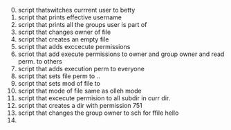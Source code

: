 0. script thatswitches currrent user to betty
1. script that prints effective username
2. script that prints all the groups user is part of 
3. script that changes owner of file 
4. script that creates an empty file
5. script that adds exccecute permissions 
6. scriot that add execute permissions to owner and group owner and read perm. to others
7. script that adds execution perm to everyone
8. script that sets file perm to ..
9. script that sets mod of file to 
10. script that mode of file same as olleh mode
11. script that excecute permision to all subdir in curr dir.
12. script that creates a dir with permission 751
13. script that changes the group owner to sch for ffile hello 
14.
